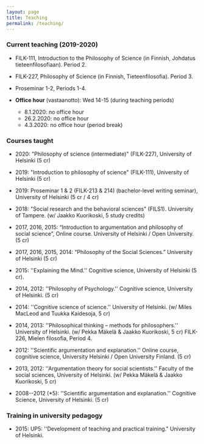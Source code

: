 ```yaml
---
layout: page
title: Teaching
permalink: /teaching/
---
```


### Current teaching (2019-2020)

- FILK-111, Introduction to the Philosophy of Science (in Finnish, Johdatus tieteenfilosofiaan). Period 2.
- FILK-227, Philosophy of Science (in Finnish, Tieteenfilosofia). Period 3.
- Proseminar 1-2, Periods 1-4.

- **Office hour** (vastaanotto): Wed 14-15 (during teaching periods)
    - 8.1.2020: no office hour
    - 26.2.2020: no office hour
    - 4.3.2020: no office hour (period break)

### Courses taught

- 2020: "Philosophy of science (intermediate)" (FILK-227), University of Helsinki (5 cr)
- 2019: "Introduction to philosophy of science" (FILK-111), University of Helsinki (5 cr)
- 2019: Proseminar 1 & 2 (FILK-213 & 214) (bachelor-level writing seminar), University of Helsinki (5 cr / 4 cr)

- 2018: "Social research and the behavioral sciences" (FILS1). University of Tampere. (w/ Jaakko Kuorikoski, 5 study credits)

- 2017, 2016, 2015: “Introduction to argumentation and philosophy of social science”, Online course. University of Helsinki / Open University.  (5 cr)

- 2017, 2016, 2015, 2014: “Philosophy of the Social Sciences.” University of Helsinki (5 cr)

- 2015: ''Explaining the Mind.'' Cognitive science, University of Helsinki (5 cr).

- 2014, 2012: ''Philosophy of Psychology.'' Cognitive science, University of Helsinki. (5 cr)

- 2014: ''Cognitive science of science.'' University of Helsinki. (w/ Miles MacLeod and Tuukka Kaidesoja, 5 cr)

- 2014, 2013: ''Philosophical thinking – methods for philosophers.'' University of Helsinki. (w/ Pekka Mäkelä \& Jaakko Kuorikoski, 5 cr)
FILK-226, Mielen filosofia, Period 4.
- 2012: ''Scientific argumentation and explanation.'' Online course, cognitive science, University Helsinki / Open University Finland. (5 cr)

- 2013, 2012: ''Argumentation theory for social scientists.'' Faculty of the social sciences, University of Helsinki. (w/ Pekka Mäkelä \& Jaakko Kuorikoski, 5 cr)

- 2008--2012 (*5): ''Scientific argumentation and explanation.'' Cognitive Science, University of Helsinki. (5 cr)


### Training in university pedagogy

- 2015: UP5: ''Development of teaching and practical training." University of Helsinki.
